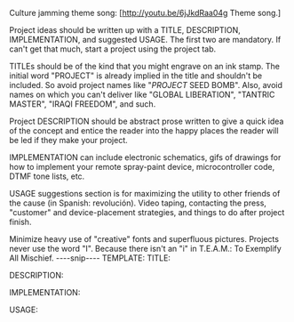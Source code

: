 Culture jamming theme song: [http://youtu.be/6jJkdRaa04g Theme song.]

Project ideas should be written up with a TITLE, DESCRIPTION, IMPLEMENTATION, and suggested USAGE.  The first two are mandatory.  If can't get that much, start a project using the project tab.

TITLEs should be of the kind that you might engrave on an ink stamp.  The initial word "PROJECT" is already implied in the title and shouldn't be included.   So avoid project names like "*PROJECT* SEED BOMB".  Also, avoid names on which you can't deliver like "GLOBAL LIBERATION", "TANTRIC MASTER", "IRAQI FREEDOM", and such. 

Project DESCRIPTION should be abstract prose written to give a quick idea of the concept and entice the reader into the happy places the reader will be led if they make your project.

IMPLEMENTATION can include electronic schematics, gifs of drawings for how to implement your remote spray-paint device, microcontroller code, DTMF tone lists, etc.

USAGE suggestions section is for maximizing the utility to other friends of the cause (in Spanish: revolución).  Video taping, contacting the press, "customer" and device-placement strategies, and things to do after project finish.

Minimize heavy use of "creative" fonts and superfluous pictures.  Projects never use the word "I".  Because there isn't an "i" in T.E.A.M.:  To Exemplify All Mischief.
----snip---- TEMPLATE:
TITLE:

DESCRIPTION:

IMPLEMENTATION:

USAGE:
